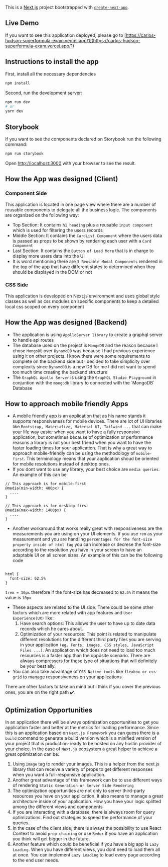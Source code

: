 This is a [Next.js](https://nextjs.org/) project bootstrapped with [`create-next-app`](https://github.com/vercel/next.js/tree/canary/packages/create-next-app).

## Live Demo
If you want to see this application deployed, please go to [https://carlos-hudson-superformula-exam.vercel.app/1](https://carlos-hudson-superformula-exam.vercel.app/1)

## Instructions to install the app
First, install all the necessary dependencies
```bash
npm install
```
Second, run the development server:

```bash
npm run dev
# or
yarn dev
```

## Storybook

If you want to see the components declared on Storybook run the following command:
```bash
npm run storybook
```

Open [http://localhost:3000](http://localhost:3000) with your browser to see the result.

## How the App was designed (Client)
### Component Side
This application is located in one page view where there are a number of reusable components to delegate all the business logic.
The components are organized on the following way:
  - Top Section: It contains `h1 heading` plus a reusable `input component` which is used for filtering the users records
  - Middle Section: It contains the `CardList Component` where the users data is passed as props to be shown by rendering each user with a `Card Component`
  - Last Section: It contains the `Button of Load More` that is in charge to display more users data into the UI
  - It is word mentioning there are `3 Reusable Modal Components` rendered in the top of the app that have different states to determined when they should be displayed in the DOM or not
### CSS Side
This application is developed on Next.js environment and uses global style classes as well as css modules on specific components to keep a detailed local css scoped on every component

## How the App was designed (Backend)
- The application is using `ApolloServer library` to create a graphql server to handle api routes
- The database used on the project is `MongoDB` and the reason because I chose `MongoDB` over `DynamoDB` was because I had previous experience using it on other projects. I know there were some requirements to complete on the backend side but I decided to take simplicity over complexity since `DynamoDB` is a new DB for me I did not want to spend too much time creating the backend structure
- The `GraphQL Apollo Server` is using the `GraphQL Studio Playground` in conjuntion with the `mongodb` library to connected with the ´MongoDB´ Database

## How to approach mobile friendly Apps
- A mobile friendly app is an application that as his name stands it supports responsiveness for mobile devices. There are lot of UI libraries like `Bootstrap, Materialize, Material-UI, Tailwind ...` that can make your life way easier when you want to have a fully responsive application, but sometimes because of optimization or performance reasons a library is not your best friend when you want to have the faster loading times for your application. That is why a great way to approach mobile-friendly can be using the methodology of `mobile-first`. This terminology means that your application shoud be oriented for mobile resolutions instead of desktop ones.
- If you dont want to use any library, your best choice are `media queries`. An example of this can be
```
// This approach is for mobile-first
@media(min-width: 400px) {
  ....
}

// This approach is for desktop-first
@media(max-width: 1400px) {
  ....
}
```
- Another workaround that works really great with responsiveness are the measurements you are using on your UI elements. If you use `rem` as your measurement and you are handling `percentages for the font-size property inside of html tag` you can increase or decrese the font-size according to the resolution you have in your screen to have an adaptable UI on all screen sizes. An example of this can be the following code
```

html {
  font-size: 62.5%
}
```
`1rem = 16px` therefore if the font-size has decreased to `62.5%` it means the value is `10px`
- These aspects are related to the UI side. There could be some other factors which are more related with app features and `User Experience(UX)` like:
    1. Have search options: This allows the user to have up to date data records which he cares about.
    2. Optimization of your resources: This point is related to manipulate different resolutions for the different third party files you are serving in your application `(eg. Fonts, images, CSS styles, JavaScript Files ...)`. An application which does not need to load too much resources is a faster app than the opposite scenario. There are always compressers for these type of situations that will definitely be your best ally.
- You can also take advantage of `CSS Native tools` like `flexbox or css-grid` to manage responsiveness on your applications

There are other factors to take on mind but I think if you cover the previous ones, you are on the right path ✔️.

## Optimization Opportunities
In an application there will be always optimization opportunities to get you application faster and better at the metrics for loading performance. Since this is an application based on `Next.js Framework` you can guess there is a `build` command to generate a build version which is a minified version of your project that is production-ready to be hosted on any hostin provider of your choice. In the case of `Next.js` ecosystem a great helper to achieve a great optimization can be:
1. Using `Image` tag to render your images. This is a helper from the next.js library that can receive a variety of props to get different responses when you want a full-responsive application.
2. Another great advantage of this framework can be to use different ways of rendering `Static Generation or Server Side Rendering`
3. The optimization opportunities are not only to server third-party resources you have on your application. It also means to manage a great architecture inside of your application. How you have your logic splitted among the different views and components
4. If you are interacting with a database, there is always room for query optimizations. Find out strategies to speed the performance of your queries.
5. In the case of the client side, there is always the possibility to use React Context to avoid `prop chaining` or use `Redux` if you have an application you think will get bigger in the future.
6. Another feature which could be beneficial if you have a big app is `Lazy Loading`. When you have different views, you dont need to load them all at once. You can implement `Lazy Loading` to load every page according to the end user needs.




